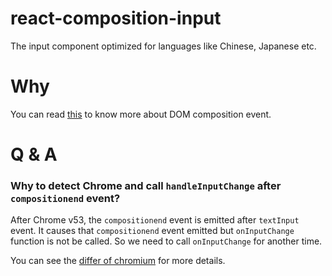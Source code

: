 # react-composition-input
The input component optimized for languages like Chinese, Japanese etc. 

# Why
You can read [this](http://blog.evanyou.me/2014/01/03/composition-event/) to know more about DOM composition event.

# Q & A
### Why to detect Chrome and call `handleInputChange` after `compositionend` event?
After Chrome v53, the `compositionend` event is emitted after `textInput` event. It causes that `compositionend` event emitted but `onInputChange` function is not be called. So we need to call `onInputChange` for another time.

You can see the [differ of chromium](https://chromium.googlesource.com/chromium/src/+/afce9d93e76f2ff81baaa088a4ea25f67d1a76b3%5E!/) for more details.
